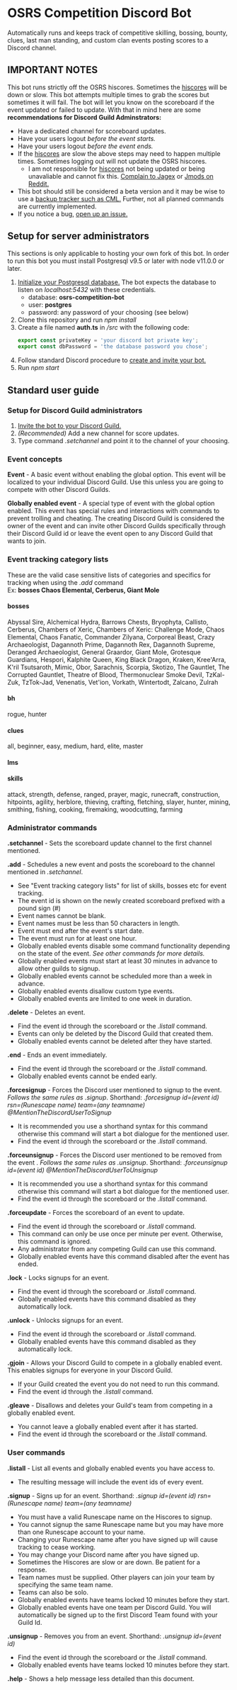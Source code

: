 # OSRS Competition Discord Bot
Automatically runs and keeps track of competitive skilling, bossing, bounty, clues, last man standing, and custom clan events posting scores to a Discord channel.

## IMPORTANT NOTES
This bot runs strictly off the OSRS hiscores. Sometimes the [hiscores](https://secure.runescape.com/m=hiscore_oldschool/a=13/overall.ws) will be down or slow. This bot attempts multiple times to grab the scores but sometimes it will fail. The bot will let you know on the scoreboard if the event updated or failed to update. With that in mind here are some **recommendations for Discord Guild Adminstrators:**
* Have a dedicated channel for scoreboard updates.
* Have your users logout *before the event starts.*
* Have your users logout *before the event ends.*
* If the [hiscores](https://secure.runescape.com/m=hiscore_oldschool/a=13/overall.ws) are slow the above steps may need to happen multiple times. Sometimes logging out will not update the OSRS hiscores.
    * I am not responsible for [hiscores](https://secure.runescape.com/m=hiscore_oldschool/a=13/overall.ws) not being updated or being unavaliable and cannot fix this. [Complain to Jagex](https://support.runescape.com/hc/en-gb/articles/207344355-The-website-isn-t-loading-or-is-displaying-incorrectly) or [Jmods on Reddit.](https://www.reddit.com/r/2007scape/)
* This bot should still be considered a beta version and it may be wise to use a [backup tracker such as CML.](https://crystalmathlabs.com/tracker/) Further, not all planned commands are currently implemented.
* If you notice a bug, [open up an issue.](https://github.com/kylemiller3/osrs-competition-bot/issues/new)

## Setup for server administrators
This sections is only applicable to hosting your own fork of this bot. In order to run this bot you must install Postgresql v9.5 or later with node v11.0.0 or later.

1. [Initialize your Postgresql database.](https://help.ubuntu.com/community/PostgreSQL) The bot expects the database to listen on *localhost:5432* with these credentials.
	* database:  **osrs-competition-bot**
	* user: **postgres**
	* password: any password of your choosing (see below)
2. Clone this repository and run *npm install*
3. Create a file named **auth.ts** in */src* with the following code:
    ```typescript
    export const privateKey = 'your discord bot private key';
    export const dbPassword = 'the database password you chose';
    ```
4. Follow standard Discord procedure to [create and invite your bot.](https://discordapp.com/developers/applications/)
5. Run *npm start*


## Standard user guide
### Setup for Discord Guild administrators
1. [Invite the bot to your Discord Guild.](https://discordapp.com/api/oauth2/authorize?client_id=598299967450513451&permissions=0&scope=bot)
2. *(Recommended)* Add a new channel for score updates.
3. Type command *.setchannel* and point it to the channel of your choosing.

### Event concepts
**Event** - A basic event without enabling the global option. This event will be localized to your individual Discord Guild. Use this unless you are going to compete with other Discord Guilds.

**Globally enabled event** - A special type of event with the global option enabled. This event has special rules and interactions with commands to prevent trolling and cheating. The creating Discord Guild is considered the owner of the event and can invite other Discord Guilds specifically through their Discord Guild id or leave the event open to any Discord Guild that wants to join.

### Event tracking category lists
These are the valid case sensitive lists of categories and specifics for tracking when using the *.add* command\
Ex: **bosses Chaos Elemental, Cerberus, Giant Mole**

#### bosses
Abyssal Sire,
Alchemical Hydra,
Barrows Chests,
Bryophyta,
Callisto,
Cerberus,
Chambers of Xeric,
Chambers of Xeric: Challenge Mode,
Chaos Elemental,
Chaos Fanatic,
Commander Zilyana,
Corporeal Beast,
Crazy Archaeologist,
Dagannoth Prime,
Dagannoth Rex,
Dagannoth Supreme,
Deranged Archaeologist,
General Graardor,
Giant Mole,
Grotesque Guardians,
Hespori,
Kalphite Queen,
King Black Dragon,
Kraken,
Kree'Arra,
K'ril Tsutsaroth,
Mimic,
Obor,
Sarachnis,
Scorpia,
Skotizo,
The Gauntlet,
The Corrupted Gauntlet,
Theatre of Blood,
Thermonuclear Smoke Devil,
TzKal-Zuk,
TzTok-Jad,
Venenatis,
Vet'ion,
Vorkath,
Wintertodt,
Zalcano,
Zulrah

#### bh
rogue,
hunter

#### clues
all,
beginner,
easy,
medium,
hard,
elite,
master

#### lms

#### skills
attack,
strength,
defense,
ranged,
prayer,
magic,
runecraft,
construction,
hitpoints,
agility,
herblore,
thieving,
crafting,
fletching,
slayer,
hunter,
mining,
smithing,
fishing,
cooking,
firemaking,
woodcutting,
farming

### Administrator commands
**.setchannel** - Sets the scoreboard update channel to the first channel mentioned.

**.add** - Schedules a new event and posts the scoreboard to the channel mentioned in *.setchannel*.
  * See "Event tracking category lists" for list of skills, bosses etc for event tracking.
  * The event id is shown on the newly created scoreboard prefixed with a pound sign (#)
  * Event names cannot be blank.
  * Event names must be less than 50 characters in length.
  * Event must end after the event's start date.
  * The event must run for at least one hour.
  * Globally enabled events disable some command functionality depending on the state of the event. *See other commands for more details.*
  * Globally enabled events must start at least 30 minutes in advance to allow other guilds to signup.
  * Globally enabled events cannot be scheduled more than a week in advance.
  * Globally enabled events disallow custom type events.
  * Globally enabled events are limited to one week in duration.

**.delete** - Deletes an event.
  * Find the event id through the scoreboard or the *.listall* command.
  * Events can only be deleted by the Discord Guild that created them.
  * Globally enabled events cannot be deleted after they have started.

**.end** - Ends an event immediately.
  * Find the event id through the scoreboard or the *.listall* command.
  * Globally enabled events cannot be ended early.

**.forcesignup** - Forces the Discord user mentioned to signup to the event. *Follows the same rules as .signup*.
Shorthand: *.forcesignup id=(event id) rsn=(Runescape name) team=(any teamname) @MentionTheDiscordUserToSignup*
  * It is recommended you use a shorthand syntax for this command otherwise this command will start a bot dialogue for the mentioned user.
  * Find the event id through the scoreboard or the *.listall* command.

**.forceunsignup** - Forces the Discord user mentioned to be removed from the event . *Follows the same rules as .unsignup*.
Shorthand: *.forceunsignup id=(event id) @MentionTheDiscordUserToUnsignup*
  * It is recommended you use a shorthand syntax for this command otherwise this command will start a bot dialogue for the mentioned user.
  * Find the event id through the scoreboard or the *.listall* command.

**.forceupdate** - Forces the scoreboard of an event  to update.
  * Find the event id through the scoreboard or *.listall* command.
  * This command can only be use once per minute per event. Otherwise, this command is ignored.
  * Any administrator from any competing Guild can use this command.
  * Globally enabled events have this command disabled after the event has ended.
  
**.lock** - Locks signups for an event.
  * Find the event id through the scoreboard or *.listall* command.
  * Globally enabled events have this command disabled as they automatically lock.

**.unlock** - Unlocks signups for an event.
  * Find the event id through the scoreboard or *.listall* command.
  * Globally enabled events have this command disabled as they automatically lock.

**.gjoin** - Allows your Discord Guild to compete in a globally enabled event. This enables signups for everyone in your Discord Guild.
  * If your Guild created the event you do not need to run this command.
  * Find the event id through the *.listall* command.

**.gleave** - Disallows and deletes your Guild's team from competing in a globally enabled event.
  * You cannot leave a globally enabled event after it has started.
  * Find the event id through the scoreboard or the *.listall* command.

### User commands
**.listall** - List all events and globally enabled events you have access to.
  * The resulting message will include the event ids of every event.

**.signup** - Signs up for an event.
Shorthand: *.signup id=(event id) rsn=(Runescape name) team=(any teamname)*
  * You must have a valid Runescape name on the Hiscores to signup.
  * You cannot signup the same Runescape name but you may have more than one Runescape account to your name.
  * Changing your Runescape name after you have signed up will cause tracking to cease working.
  * You may change your Discord name after you have signed up.
  * Sometimes the Hiscores are slow or are down. Be patient for a response.
  * Team names must be supplied. Other players can join your team by specifying the same team name.
  * Teams can also be solo.
  * Globally enabled events have teams locked 10 minutes before they start.
  * Globally enabled events have one team per Discord Guild. You will automatically be signed up to the first Discord Team found with your Guild Id.

**.unsignup** - Removes you from an event.
Shorthand: *.unsignup id=(event id)*
  * Find the event id through the scoreboard or the *.listall* command.
  * Globally enabled events have teams locked 10 minutes before they start.

**.help** - Shows a help message less detailed than this document.
